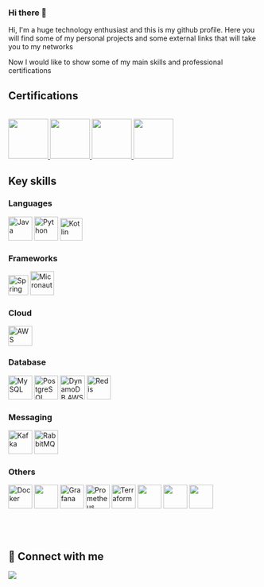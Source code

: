 ### Hi there 👋

Hi, I'm a huge technology enthusiast and this is my github profile. Here you will find some of my personal projects and some external links that will take you to my networks

Now I would like to show some of my main skills and professional certifications

## Certifications

<div style="display: inline_block"><br>

 <a alt="AWS Certified Solutions Architect – Associate link" href="https://www.credly.com/badges/f904369d-8927-438e-8b2f-287ed0a3beda/public_url" >
    <img src="https://images.credly.com/size/110x110/images/0e284c3f-5164-4b21-8660-0d84737941bc/image.png" height="80px" width="80px" />
  </a>
  
  <a alt="AWS Certified Cloud Practitioner (CLF) link" href="https://www.credly.com/badges/d5c5d23e-a2f0-4469-8cbb-03bf119aa292/public_url" >
    <img src="https://images.credly.com/size/110x110/images/00634f82-b07f-4bbd-a6bb-53de397fc3a6/image.png" height="80px" width="80px" />
  </a>

  <a alt="AWS Academy Graduate - AWS Academy Cloud Developing link" href="https://www.credly.com/badges/4e6390df-5445-4716-b2c7-081d91e05410/public_url" >
    <img src="https://images.credly.com/size/110x110/images/119182cf-ca68-495a-a415-bff62dfdcc7e/image.png" height="80px" width="80px" />
  </a>
 
   <a alt="ZUP Security Champions link" href="http://badges.com.br/share/528cf8fa3b49a15721e863be3489592f.php?a=4452" >
    <img src="https://www.brasilopenbadge.com.br/badge/4452.png?nocache=430962062" height="80px" width="80px" />
  </a>
</div>


## Key skills

<div style="display: inline_block">
  
  ### Languages

  <img width="48" height="48" src="https://img.icons8.com/color/48/java-coffee-cup-logo--v1.png" alt="Java"/>
  <img width="48" height="48" src="https://img.icons8.com/color/48/python--v1.png" alt="Python"/>
  <img width="45" height="45" src="https://play-lh.googleusercontent.com/xg45NlsFoAKOnx7xk3KBP3mAUB_XvFJVUXuP_0kyWag_d8e9cKbUccMCmagyuyAlZ5c" alt="Kotlin"/>

  ### Frameworks

  <img width="40" height="40" src="https://cdn.freebiesupply.com/logos/large/2x/spring-3-logo-png-transparent.png" alt="Spring"/>
  <img width="48" height="48" src="https://objectcomputing.com/download_file/5205" alt="Micronaut"/>

  ### Cloud

  <img width="48" height="40" src="https://upload.wikimedia.org/wikipedia/commons/thumb/5/5c/AWS_Simple_Icons_AWS_Cloud.svg/1024px-AWS_Simple_Icons_AWS_Cloud.svg.png" alt="AWS"/>

  ### Database

  <img width="48" height="48" src="https://www.paulligocki.com/wp-content/uploads/2022/03/MySQLLogo.png" alt="MySQL"/>
  <img width="48" height="48" src="https://cdn.icon-icons.com/icons2/2699/PNG/512/postgresql_src_logo_icon_170834.png" alt="PostgreSQL" />
  <img width="50" height="48" src="https://upload.wikimedia.org/wikipedia/commons/f/fd/DynamoDB.png" alt="DynamoDB AWS"/>
  <img width="48" height="48" src="https://cdn.icon-icons.com/icons2/2415/PNG/512/redis_plain_logo_icon_146366.png" alt="Redis"/>

  ### Messaging

  <img width="48" height="48" src="https://www.trisotech.com/wp-content/uploads/kafka-icon.png" alt="Kafka"/>
  <img width="48" height="48" src="https://i0.wp.com/acemq.com/wp-content/uploads/2019/11/rabbitmq2.png?resize=1080%2C1082&ssl=1" alt="RabbitMQ"/>

  ### Others

  <img width="48" height="48" src="https://wiki.hornbill.com/images/7/70/Docker_logo.png" alt="Docker"/>
  <img width="48" height="48" src="https://upload.wikimedia.org/wikipedia/commons/thumb/3/39/Kubernetes_logo_without_workmark.svg/2109px-Kubernetes_logo_without_workmark.svg.png"/>
  <img width="48" height="48" src="https://cdn.icon-icons.com/icons2/2699/PNG/512/grafana_logo_icon_171048.png" alt="Grafana"/>
  <img width="48" height="48" src="https://upload.wikimedia.org/wikipedia/commons/thumb/3/38/Prometheus_software_logo.svg/2066px-Prometheus_software_logo.svg.png" alt="Prometheus"/>
  <img width="48" height="48" src="https://img.icons8.com/color/48/terraform.png" alt="Terraform"/>
  <img width="48" height="48" src="https://img.icons8.com/color/48/000000/git.png"/>
  <img width="48" height="48" src="https://www.jaegertracing.io/img/jaeger-icon-color.png"/>
  <img width="48" height="48" src="https://img.icons8.com/color/48/000000/linux--v2.png"/>
  
</div>

<br />
<br />
<br />

## 👋 Connect with me

<div>
  <a href="https://www.linkedin.com/in/marcos-vinicius-andré-rocha-0aa147146" target="_blank">
    <img src="https://img.shields.io/badge/LinkedIn-0077B5?style=for-the-badge&logo=linkedin&logoColor=white" />
  </a>   
</div>
